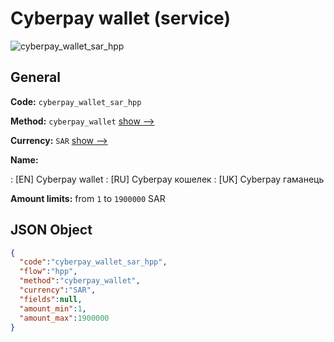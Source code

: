 
# Сyberpay wallet (service) 
![cyberpay_wallet_sar_hpp](https://static.openfintech.io/payment_methods/cyberpay_wallet_sar_hpp/logo.svg?w=400&c=v0.59.26#w200)  

## General 
 
**Code:** `cyberpay_wallet_sar_hpp` 
 
**Method:** `cyberpay_wallet` 
 [show -->](/payment-methods/cyberpay_wallet/) 
 
**Currency:** `SAR` [show -->](/currencies/SAR/) 
 
**Name:** 
 
:	[EN] Сyberpay wallet 
:	[RU] Сyberpay кошелек 
:	[UK] Сyberpay гаманець 
 
**Amount limits:** from `1` to `1900000` SAR 

## JSON Object 

```json
{
  "code":"cyberpay_wallet_sar_hpp",
  "flow":"hpp",
  "method":"cyberpay_wallet",
  "currency":"SAR",
  "fields":null,
  "amount_min":1,
  "amount_max":1900000
}
```  
